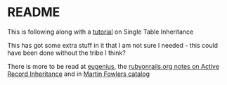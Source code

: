 README
======

This is following along with a [tutorial](http://samurails.com/tutorial/single-table-inheritance-with-rails-4-part-1/) on Single Table Inheritance

This has got some extra stuff in it that I am not sure I needed - this could have been done without the tribe I think?

There is more to be read at [eugenius](http://eewang.github.io/blog/2013/03/12/how-and-when-to-use-single-table-inheritance-in-rails/), the [rubyonrails.org notes on Active Record Inheritance](http://api.rubyonrails.org/classes/ActiveRecord/Inheritance.html) and in [Martin Fowlers catalog](http://www.martinfowler.com/eaaCatalog/singleTableInheritance.html)
